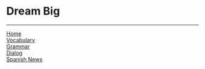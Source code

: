 <h1>Dream Big</h1>

<hr>
<p><a href="index.html">Home</a><br />
 <a href="page2.html">Vocabulary</a><br />
  <a href="page3.html">Grammar</a><br />
<a href="page4.html">Dialog</a><br />
 <a href="page5.html">Spanish News</a></p>
